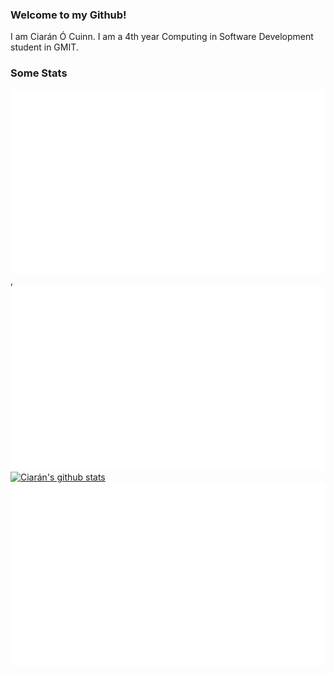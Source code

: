 ### Welcome to my  Github!
I am Ciarán Ó Cuinn. I am a 4th year Computing in Software Development student in GMIT.
### Some Stats
![alt text](https://github.com/C-Cuinn/github-stats/blob/master/generated/overview.svg), ![alt text](https://github.com/C-Cuinn/github-stats/blob/master/generated/languages.svg)
[![Ciarán's github stats](https://github-readme-stats.vercel.app/api?username=C-Cuinn&count_private=true&show_icons=true&theme=cobalt)](https://github.com/C-Cuinn/github-readme-stats)
![alt text](https://github.com/C-Cuinn/github-stats/blob/master/generated/languages.svg)
